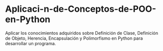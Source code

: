 # Aplicaci-n-de-Conceptos-de-POO-en-Python
Aplicar los conocimientos adquiridos sobre Definición de Clase, Definición de Objeto, Herencia, Encapsulación y Polimorfismo en Python para desarrollar un programa.
